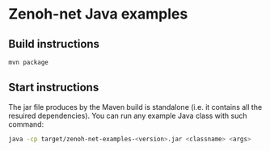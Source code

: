# Zenoh-net Java examples

## Build instructions

   ```bash
   mvn package
   ```

## Start instructions
   
   The jar file produces by the Maven build is standalone (i.e. it contains all the resuired dependencies).
   You can run any example Java class with such command:

   ```bash
   java -cp target/zenoh-net-examples-<version>.jar <classname> <args>
   ```
